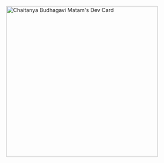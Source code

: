 <a href="https://app.daily.dev/chaitudev"><img src="https://api.daily.dev/devcards/fd3429d364a447a08bf60a959cf0ccdb.png?r=3e1" width="400" alt="Chaitanya Budhagavi Matam's Dev Card"/></a>
